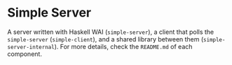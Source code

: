 # Simple Server

A server written with Haskell WAI (`simple-server`), a client that polls the
`simple-server` (`simple-client`), and a shared library between them
(`simple-server-internal`). For more details, check the `README.md` of each
component.
